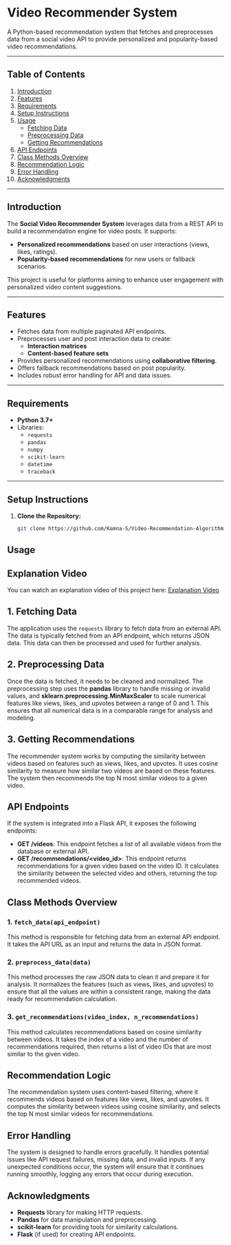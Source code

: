 # Video Recommender System

A Python-based recommendation system that fetches and preprocesses data from a social video API to provide personalized and popularity-based video recommendations.

---

## Table of Contents

1. [Introduction](#introduction)
2. [Features](#features)
3. [Requirements](#requirements)
4. [Setup Instructions](#setup-instructions)
5. [Usage](#usage)
    - [Fetching Data](#fetching-data)
    - [Preprocessing Data](#preprocessing-data)
    - [Getting Recommendations](#getting-recommendations)
6. [API Endpoints](#api-endpoints)
7. [Class Methods Overview](#class-methods-overview)
8. [Recommendation Logic](#recommendation-logic)
9. [Error Handling](#error-handling)
10. [Acknowledgments](#acknowledgments)

---

## Introduction

The **Social Video Recommender System** leverages data from a REST API to build a recommendation engine for video posts. It supports:
- **Personalized recommendations** based on user interactions (views, likes, ratings).
- **Popularity-based recommendations** for new users or fallback scenarios.

This project is useful for platforms aiming to enhance user engagement with personalized video content suggestions.

---

## Features

- Fetches data from multiple paginated API endpoints.
- Preprocesses user and post interaction data to create:
  - **Interaction matrices**
  - **Content-based feature sets**
- Provides personalized recommendations using **collaborative filtering**.
- Offers fallback recommendations based on post popularity.
- Includes robust error handling for API and data issues.

---

## Requirements

- **Python 3.7+**
- Libraries:
  - `requests`
  - `pandas`
  - `numpy`
  - `scikit-learn`
  - `datetime`
  - `traceback`

---

## Setup Instructions

1. **Clone the Repository:**
   ```bash
   git clone https://github.com/Kamna-S/Video-Recommendation-Algorithm-Assignment.git
## Usage
## Explanation Video
You can watch an explanation video of this project here: [Explanation Video](https://drive.google.com/drive/folders/1Tvx43DLFXp9xXfqum3qeI3zbxiGHhr5r?usp=sharing)


## 1. Fetching Data
The application uses the `requests` library to fetch data from an external API. The data is typically fetched from an API endpoint, which returns JSON data. This data can then be processed and used for further analysis.

## 2. Preprocessing Data
Once the data is fetched, it needs to be cleaned and normalized. The preprocessing step uses the **pandas** library to handle missing or invalid values, and **sklearn.preprocessing.MinMaxScaler** to scale numerical features like views, likes, and upvotes between a range of 0 and 1. This ensures that all numerical data is in a comparable range for analysis and modeling.

## 3. Getting Recommendations
The recommender system works by computing the similarity between videos based on features such as views, likes, and upvotes. It uses cosine similarity to measure how similar two videos are based on these features. The system then recommends the top N most similar videos to a given video.

## API Endpoints
If the system is integrated into a Flask API, it exposes the following endpoints:

- **GET /videos**: This endpoint fetches a list of all available videos from the database or external API.
- **GET /recommendations/<video_id>**: This endpoint returns recommendations for a given video based on the video ID. It calculates the similarity between the selected video and others, returning the top recommended videos.

## Class Methods Overview

### 1. `fetch_data(api_endpoint)`
This method is responsible for fetching data from an external API endpoint. It takes the API URL as an input and returns the data in JSON format.

### 2. `preprocess_data(data)`
This method processes the raw JSON data to clean it and prepare it for analysis. It normalizes the features (such as views, likes, and upvotes) to ensure that all the values are within a consistent range, making the data ready for recommendation calculation.

### 3. `get_recommendations(video_index, n_recommendations)`
This method calculates recommendations based on cosine similarity between videos. It takes the index of a video and the number of recommendations required, then returns a list of video IDs that are most similar to the given video.

## Recommendation Logic
The recommendation system uses content-based filtering, where it recommends videos based on features like views, likes, and upvotes. It computes the similarity between videos using cosine similarity, and selects the top N most similar videos for recommendations.

## Error Handling
The system is designed to handle errors gracefully. It handles potential issues like API request failures, missing data, and invalid inputs. If any unexpected conditions occur, the system will ensure that it continues running smoothly, logging any errors that occur during execution.

## Acknowledgments
- **Requests** library for making HTTP requests.
- **Pandas** for data manipulation and preprocessing.
- **scikit-learn** for providing tools for similarity calculations.
- **Flask** (if used) for creating API endpoints.

